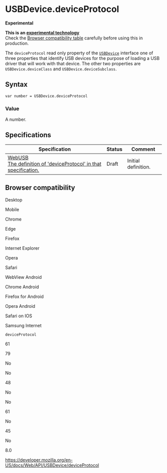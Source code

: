 USBDevice.deviceProtocol
========================

**Experimental**

**This is an [experimental technology](https://developer.mozilla.org/en-US/docs/MDN/Guidelines/Conventions_definitions#experimental)**  
Check the [Browser compatibility table](#browser_compatibility) carefully before using this in production.

The `deviceProtocol` read only property of the [`USBDevice`](../usbdevice) interface one of three properties that identify USB devices for the purpose of loading a USB driver that will work with that device. The other two properties are `USBDevice.deviceClass` and `USBDevice.deviceSubclass`.

Syntax
------

    var number = USBDevice.deviceProtocol

### Value

A number.

Specifications
--------------

<table><thead><tr class="header"><th>Specification</th><th>Status</th><th>Comment</th></tr></thead><tbody><tr class="odd"><td><a href="https://wicg.github.io/webusb/#dom-usbdevice-deviceprotocol">WebUSB<br />
<span class="small">The definition of 'deviceProtocol' in that specification.</span></a></td><td><span class="spec-draft">Draft</span></td><td>Initial definition.</td></tr></tbody></table>

Browser compatibility
---------------------

Desktop

Mobile

Chrome

Edge

Firefox

Internet Explorer

Opera

Safari

WebView Android

Chrome Android

Firefox for Android

Opera Android

Safari on IOS

Samsung Internet

`deviceProtocol`

61

79

No

No

48

No

No

61

No

45

No

8.0

<a href="https://developer.mozilla.org/en-US/docs/Web/API/USBDevice/deviceProtocol" class="_attribution-link">https://developer.mozilla.org/en-US/docs/Web/API/USBDevice/deviceProtocol</a>
